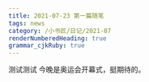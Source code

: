 ```yaml
---
title: 2021-07-23 第一篇随笔
tags: news
category: /小书匠/日记/2021-07
renderNumberedHeading: true
grammar_cjkRuby: true
---
```

测试测试
今晚是奥运会开幕式，挺期待的。

